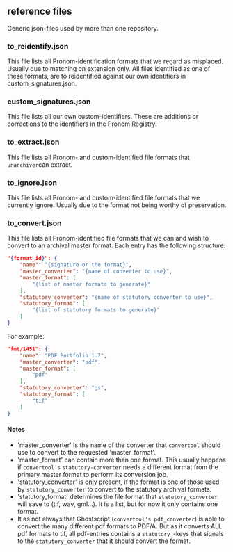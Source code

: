 ## reference files
Generic json-files used by more than one repository.

### to_reidentify.json
This file lists all Pronom-identification formats that we regard as misplaced. Usually due to matching on extension only. All files identified as one of these formats, are to reidentified against our own identifiers in custom_signatures.json.

### custom_signatures.json
This file lists all our own custom-identifiers. These are additions or corrections to the identifiers in the Pronom Registry.

### to_extract.json
This file lists all Pronom- and custom-identified file formats that `unarchiver`can extract.

### to_ignore.json
This file lists all Pronom- and custom-identified file formats that we currently ignore. Usually due to the format not being worthy of preservation.

### to_convert.json
This file lists all Pronom-identified file formats that we can and wish to convert to an archival master format. Each entry has the following structure:

```json
"{format_id}": {
    "name": "{signature or the format}",
    "master_converter": "{name of converter to use}",
    "master_format": [
        "{list of master formats to generate}"
    ],
    "statutory_converter": "{name of statutory converter to use}",
    "statutory_format": [
        "{list of statutory formats to generate}"
    ]
}
```

For example:

```json
"fmt/1451": {
    "name": "PDF Portfolio 1.7",
    "master_converter": "pdf",
    "master_format": [
        "pdf"
    ],
    "statutory_converter": "gs",
    "statutory_format": [
        "tif"
    ]
}
```
#### Notes
- 'master_converter' is the name of the converter that `convertool` should use to convert to the requested 'master_format'.
- 'master_format' can contain more than one format. This usually happens if `convertool's` `statutory-converter` needs a different format from the primary master format to perform its conversion job.
- 'statutory_converter' is only present, if the format is one of those used by `statutory_converter` to convert to the statutory archival formats.
- 'statutory_format' determines the file format that `statutory_converter` will save to (tif, wav, gml...). It is a list, but for now it only contains one format.
- It as not always that Ghostscript (`convertool's pdf_converter`) is able to convert the many different pdf formats to PDF/A. But as it converts ALL pdf formats to tif, all pdf-entries contains a `statutory_`-keys that signals to the `statutory_converter` that it should convert the format.
